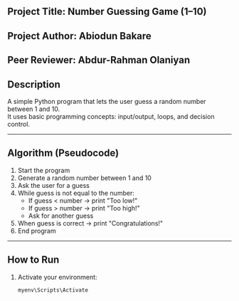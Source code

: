 ## Project Title: Number Guessing Game (1–10)
## Project Author: Abiodun Bakare
## Peer Reviewer: Abdur-Rahman Olaniyan

## Description
A simple Python program that lets the user guess a random number between 1 and 10.  
It uses basic programming concepts: input/output, loops, and decision control.

---

## Algorithm (Pseudocode)
1. Start the program  
2. Generate a random number between 1 and 10  
3. Ask the user for a guess  
4. While guess is not equal to the number:  
   - If guess < number → print "Too low!"  
   - If guess > number → print "Too high!"  
   - Ask for another guess  
5. When guess is correct → print "Congratulations!"  
6. End program  

---

## How to Run
1. Activate your environment:
   ```bash
   myenv\Scripts\Activate
